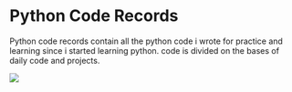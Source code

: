 <h1>Python Code Records</h1>

Python code records contain all the python code i wrote for practice and learning since i started learning python. code is divided on the bases of daily code and projects.

<img src='https://i.pinimg.com/736x/e5/20/d5/e520d5fdf66615af98e523582d226bef.jpg'>